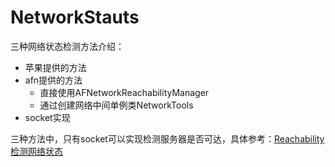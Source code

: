 # NetworkStauts
三种网络状态检测方法介绍：

* 苹果提供的方法
* afn提供的方法
    * 直接使用AFNetworkReachabilityManager
    * 通过创建网络中间单例类NetworkTools
* socket实现

三种方法中，只有socket可以实现检测服务器是否可达，具体参考：[Reachability检测网络状态](http://www.cnblogs.com/mddblog/p/5304346.html)
